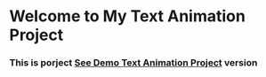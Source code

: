 # Welcome to My Text Animation Project

<h3> This is porject <a href="https://text-animation-beknur.netlify.app/">See Demo Text Animation Project</a> version </h3>

